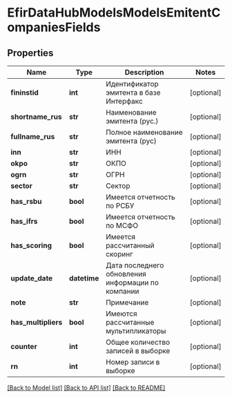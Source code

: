 # EfirDataHubModelsModelsEmitentCompaniesFields

## Properties
Name | Type | Description | Notes
------------ | ------------- | ------------- | -------------
**fininstid** | **int** | Идентификатор эмитента в базе Интерфакс | [optional] 
**shortname_rus** | **str** | Наименование эмитента (рус.) | [optional] 
**fullname_rus** | **str** | Полное наименование эмитента (рус) | [optional] 
**inn** | **str** | ИНН | [optional] 
**okpo** | **str** | ОКПО | [optional] 
**ogrn** | **str** | ОГРН | [optional] 
**sector** | **str** | Сектор | [optional] 
**has_rsbu** | **bool** | Имеется отчетность по РСБУ | [optional] 
**has_ifrs** | **bool** | Имеется отчетность по МСФО | [optional] 
**has_scoring** | **bool** | Имеется рассчитанный скоринг | [optional] 
**update_date** | **datetime** | Дата последнего обновления информации по компании | [optional] 
**note** | **str** | Примечание | [optional] 
**has_multipliers** | **bool** | Имеются рассчитанные мультипликаторы | [optional] 
**counter** | **int** | Общее количество записей в выборке | [optional] 
**rn** | **int** | Номер записи в выборке | [optional] 

[[Back to Model list]](../README.md#documentation-for-models) [[Back to API list]](../README.md#documentation-for-api-endpoints) [[Back to README]](../README.md)

